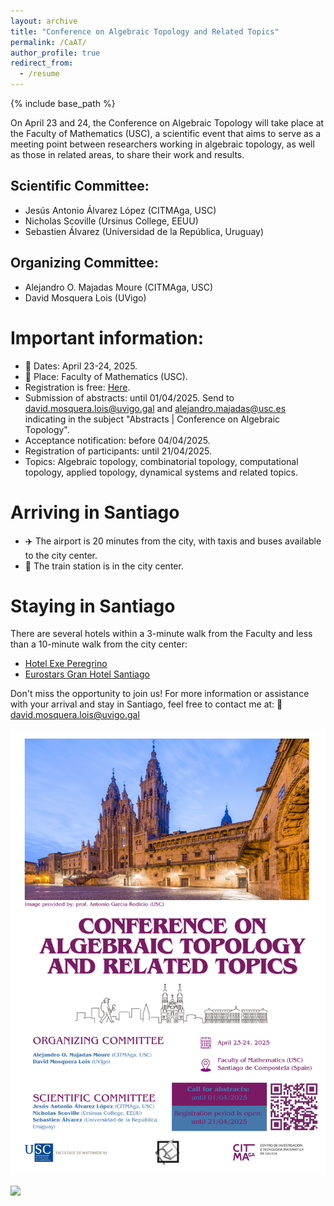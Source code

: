 ```yaml
---
layout: archive
title: "Conference on Algebraic Topology and Related Topics"
permalink: /CaAT/
author_profile: true
redirect_from:
  - /resume
---
```


{% include base_path %}



On April 23 and 24, the Conference on Algebraic Topology will take place at the Faculty of Mathematics (USC), a scientific event that aims to serve as a meeting point between researchers working in algebraic topology, as well as those in related areas, to share their work and results.

## Scientific Committee:

* Jesús Antonio Álvarez López (CITMAga, USC)
* Nicholas Scoville (Ursinus College, EEUU)
* Sebastien Álvarez (Universidad de la República, Uruguay)

## Organizing Committee:

* Alejandro O. Majadas Moure (CITMAga, USC)
* David Mosquera Lois (UVigo)
 

#  Important information:

* :calendar: Dates: April 23-24, 2025.
* :round_pushpin: Place: Faculty of Mathematics (USC).
* Registration is free: [Here](https://forms.office.com/pages/responsepage.aspx?id=_HKgooyIIU2zne9Om62FU1_GB4I-GplNntbugHfk3CRUQUI2TEgwUzBFWkVKMFdTVlpZNEtPNUpURC4u&route=shorturl).
* Submission of abstracts: until 01/04/2025.
Send to david.mosquera.lois@uvigo.gal and alejandro.majadas@usc.es indicating in the subject "Abstracts | Conference on Algebraic Topology".
* Acceptance notification: before 04/04/2025.
* Registration of participants: until 21/04/2025. 
* Topics: Algebraic topology, combinatorial topology, computational topology, applied topology, dynamical systems and related topics.

 
# Arriving in Santiago 
* :airplane: The airport is 20 minutes from the city, with taxis and buses available to the city center.
* :train: The train station is in the city center. 

# Staying in Santiago 
There are several hotels within a 3-minute walk from the Faculty and less than a 10-minute walk from the city center:
* [Hotel Exe Peregrino](https://www.eurostarshotels.co.uk/exe-peregrino.html?_gl=1*1xp1mj5*_gcl_au*NDEwOTA2Nzg4LjE3NDEzNDE4Njg.*_ga*OTAyNjgzMzEuMTc0MTM0MTg2Nw..*_ga_GZCBH8FT0G*MTc0MjQ3MzY2Ny4zLjAuMTc0MjQ3MzY2Ny42MC4wLjA.&referer_code=bs2gg11ww)
* [Eurostars Gran Hotel Santiago](https://www.eurostarshotels.co.uk/eurostars-gran-hotel-santiago.html?_gl=1*9zno5j*_gcl_au*NDEwOTA2Nzg4LjE3NDEzNDE4Njg.*_ga*OTAyNjgzMzEuMTc0MTM0MTg2Nw..*_ga_GZCBH8FT0G*MTc0MjQ3MzY2Ny4zLjEuMTc0MjQ3MzcyMy40LjAuMA..&referer_code=bs2gg11ww)


Don't miss the opportunity to join us! For more information or assistance with your arrival and stay in Santiago, feel free to contact me at: :e-mail: david.mosquera.lois@uvigo.gal

<img src="images/Conference on Algebraic Topology Logos.png">


![](https://citmaga.gal/documents/20125/72586/Conference+on+Algebraic+Topology+Logos.png/67dc3cd2-96d9-40f0-aa23-539ced259f58?t=1742291809758)

